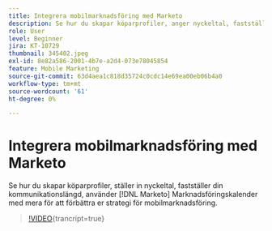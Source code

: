 ```yaml
---
title: Integrera mobilmarknadsföring med Marketo
description: Se hur du skapar köparprofiler, anger nyckeltal, fastställer din kommunikationslängd, använder [!DNL Marketo’s] Marknadsföringskalender med mera för att förbättra er strategi för mobilmarknadsföring.
role: User
level: Beginner
jira: KT-10729
thumbnail: 345402.jpeg
exl-id: 8e82a586-2001-4b7e-a2d4-073e78045854
feature: Mobile Marketing
source-git-commit: 63d4aea1c818d35724c0cdc14e69ea00eb06b4a0
workflow-type: tm+mt
source-wordcount: '61'
ht-degree: 0%

---
```


# Integrera mobilmarknadsföring med Marketo

Se hur du skapar köparprofiler, ställer in nyckeltal, fastställer din kommunikationslängd, använder [!DNL Marketo] Marknadsföringskalender med mera för att förbättra er strategi för mobilmarknadsföring.

>[!VIDEO](https://video.tv.adobe.com/v/345402/?quality=12&learn=on){trancript=true}
